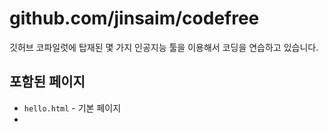 # github.com/jinsaim/codefree
깃허브 코파일럿에 탑재된 몇 가지 인공지능 툴을 이용해서 코딩을 연습하고 있습니다.

## 포함된 페이지
- `hello.html` - 기본 페이지
- 
